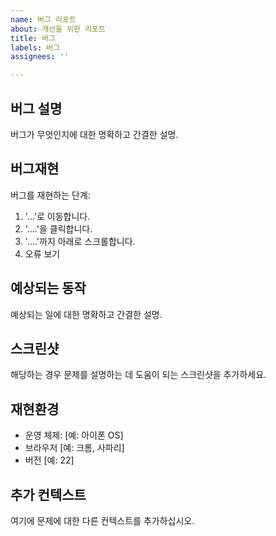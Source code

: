 ```yaml
---
name: 버그 리포트
about: 개선을 위한 리포트
title: 버그
labels: 버그
assignees: ''

---
```


## 버그 설명
버그가 무엇인지에 대한 명확하고 간결한 설명.

## 버그재현
버그를 재현하는 단계:
1. '...'로 이동합니다.
2. '....'을 클릭합니다.
3. '....'까지 아래로 스크롤합니다.
4. 오류 보기

## 예상되는 동작
예상되는 일에 대한 명확하고 간결한 설명.

## 스크린샷
해당하는 경우 문제를 설명하는 데 도움이 되는 스크린샷을 추가하세요.

## 재현환경
 - 운영 체제: [예: 아이폰 OS]
 - 브라우저 [예: 크롬, 사파리]
 - 버전 [예: 22]

## 추가 컨텍스트
여기에 문제에 대한 다른 컨텍스트를 추가하십시오.
